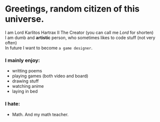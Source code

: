 # Greetings, random citizen of this universe.
I am Lord Karlitos Hartrax II The Creator (you can call me *Lord* for shorten) <br/>
I am dumb and **artistic** person, who sometimes likes to code stuff (not very often) <br/>
In future I want to become `a game designer`. <br/>
### I mainly enjoy:
- writting poems
- playing games (both video and board)
- drawing stuff
- watching anime 
- laying in bed
### I hate:
- Math. And my math teacher.
